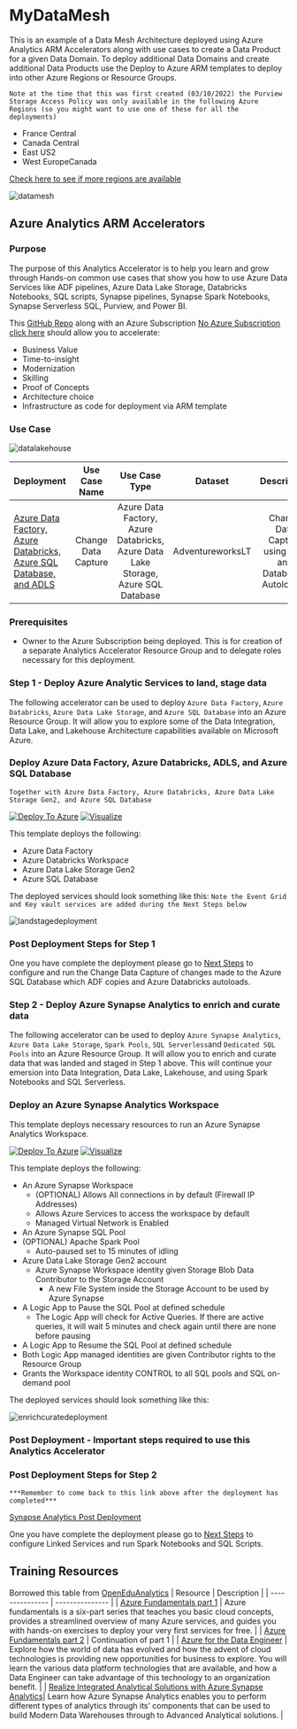 # MyDataMesh
This is an example of a Data Mesh Architecture deployed using Azure Analytics ARM Accelerators along with use cases to create a Data Product for a given Data Domain.  To deploy additional Data Domains and create additional Data Products use the Deploy to Azure ARM templates to deploy into other Azure Regions or Resource Groups.

`Note at the time that this was first created (03/10/2022) the Purview Storage Access Policy was only available in the following Azure Regions (so you might want to use one of these for all the deployments)`
- France Central
- Canada Central
- East US2
- West EuropeCanada

[Check here to see if more regions are available](https://docs.microsoft.com/en-us/azure/purview/tutorial-data-owner-policies-storage)

![datamesh](https://raw.githubusercontent.com/DataSnowman/MyDataMesh/main/images/datamesh.png)

## Azure Analytics ARM Accelerators

### Purpose

The purpose of this Analytics Accelerator is to help you learn and grow through Hands-on common use cases that show you how to use Azure Data Services like ADF pipelines, Azure Data Lake Storage, Databricks Notebooks, SQL scripts, Synapse pipelines, Synapse Spark Notebooks, Synapse Serverless SQL, Purview, and Power BI.

This [GitHub Repo](https://github.com/DataSnowman/MyDataMesh) along with an Azure Subscription [No Azure Subscription click here](https://azure.microsoft.com/en-us/free/) should allow you to accelerate:

* Business Value
* Time-to-insight
* Modernization
* Skilling
* Proof of Concepts
* Architecture choice
* Infrastructure as code for deployment via ARM template

### Use Case

![datalakehouse](https://raw.githubusercontent.com/DataSnowman/MyDataMesh/main/images/datalakehouse.png)

| Deployment | Use Case Name | Use Case Type | Dataset | Description | Code | Instruction Steps |
| :------------- | :----------: | :----------: | :----------: | :----------: | :----------: | :----------: |
| [Azure Data Factory, Azure Databricks, Azure SQL Database, and ADLS](https://github.com/DataSnowman/MyDataMesh#deploy-azure-data-factory-azure-databricks-adls-and-azure-sql-database) | Change Data Capture | Azure Data Factory, Azure Databricks, Azure Data Lake Storage, Azure SQL Database | AdventureworksLT | Change Data Capture using ADF and Databricks Autoloader | [Code](https://github.com/DataSnowman/MyDataMesh/tree/main/usecases/landstage/code) | [Steps](https://github.com/DataSnowman/MyDataMesh/tree/main/usecases/landstage/steps/usecasesteps.md) |

### Prerequisites

- Owner to the Azure Subscription being deployed. This is for creation of a separate Analytics Accelerator Resource Group and to delegate roles necessary for this deployment.

### Step 1 - Deploy Azure Analytic Services to land, stage data

The following accelerator can be used to deploy `Azure Data Factory`, `Azure Databricks`, `Azure Data Lake Storage`, and `Azure SQL Database` into an Azure Resource Group.  It will allow you to explore some of the Data Integration, Data Lake, and Lakehouse Architecture capabilities available on Microsoft Azure.  

### Deploy Azure Data Factory, Azure Databricks, ADLS, and Azure SQL Database

`Together with Azure Data Factory, Azure Databricks, Azure Data Lake Storage Gen2, and Azure SQL Database`

[![Deploy To Azure](https://raw.githubusercontent.com/Azure/azure-quickstart-templates/master/1-CONTRIBUTION-GUIDE/images/deploytoazure.svg?sanitize=true)](https://portal.azure.com/#create/Microsoft.Template/uri/https%3A%2F%2Fraw.githubusercontent.com%2FDataSnowman%2FMyDataMesh%2Fmain%2Fworkspace%2Fadb-workspace%2Fazuredeploy.json) [![Visualize](https://raw.githubusercontent.com/Azure/azure-quickstart-templates/master/1-CONTRIBUTION-GUIDE/images/visualizebutton.svg?sanitize=true)](http://armviz.io/#/?load=https%3A%2F%2Fraw.githubusercontent.com%2FDataSnowman%2FMyDataMesh%2Fmain%2Fworkspace%2Fadb-workspace%2Fazuredeploy.json)

This template deploys the following:

- Azure Data Factory
- Azure Databricks Workspace
- Azure Data Lake Storage Gen2
- Azure SQL Database

The deployed services should look something like this:
`Note the Event Grid and Key vault services are added during the Next Steps below`

![landstagedeployment](https://raw.githubusercontent.com/DataSnowman/MyDataMesh/main/images/landstagedeployment.png)

### Post Deployment Steps for Step 1

One you have complete the deployment please go to [Next Steps](https://github.com/DataSnowman/MyDataMesh/tree/main/usecases/landstage/steps/usecasesteps.md) to configure and run the Change Data Capture of changes made to the Azure SQL Database which ADF copies and Azure Databricks autoloads.

### Step 2 - Deploy Azure Synapse Analytics to enrich and curate data

The following accelerator can be used to deploy `Azure Synapse Analytics`, `Azure Data Lake Storage`, `Spark Pools`, `SQL Serverless`and `Dedicated SQL Pools` into an Azure Resource Group.  It will allow you to enrich and curate data that was landed and staged in Step 1 above.  This will continue your emersion into Data Integration, Data Lake, Lakehouse, and using Spark Notebooks and SQL Serverless.  

### Deploy an Azure Synapse Analytics Workspace

This template deploys necessary resources to run an Azure Synapse Analytics Workspace.

[![Deploy To Azure](https://raw.githubusercontent.com/Azure/azure-quickstart-templates/master/1-CONTRIBUTION-GUIDE/images/deploytoazure.svg?sanitize=true)](https://portal.azure.com/#create/Microsoft.Template/uri/https%3A%2F%2Fraw.githubusercontent.com%2FDataSnowman%2FMyDataMesh%2Fmain%2Fworkspace%2Fsynapse-workspace%2Fazuredeploy.json) [![Visualize](https://raw.githubusercontent.com/Azure/azure-quickstart-templates/master/1-CONTRIBUTION-GUIDE/images/visualizebutton.svg?sanitize=true)](http://armviz.io/#/?load=https%3A%2F%2Fraw.githubusercontent.com%2FDataSnowman%2FMyDataMesh%2Fmain%2Fworkspace%2Fsynapse-workspace%2Fazuredeploy.json)

This template deploys the following:

- An Azure Synapse Workspace
  - (OPTIONAL) Allows All connections in by default (Firewall IP Addresses)
  - Allows Azure Services to access the workspace by default
  - Managed Virtual Network is Enabled
- An Azure Synapse SQL Pool
- (OPTIONAL) Apache Spark Pool
  - Auto-paused set to 15 minutes of idling
- Azure Data Lake Storage Gen2 account
  - Azure Synapse Workspace identity given Storage Blob Data Contributor to the Storage Account
    - A new File System inside the Storage Account to be used by Azure Synapse
- A Logic App to Pause the SQL Pool at defined schedule
  - The Logic App will check for Active Queries. If there are active queries, it will wait 5 minutes and check again until there are none before pausing
- A Logic App to Resume the SQL Pool at defined schedule
- Both Logic App managed identities are given Contributor rights to the Resource Group
- Grants the Workspace identity CONTROL to all SQL pools and SQL on-demand pool

The deployed services should look something like this:

![enrichcuratedeployment](https://raw.githubusercontent.com/DataSnowman/MyDataMesh/main/images/enrichcuratedeployment.png)

### Post Deployment - Important steps required to use this Analytics Accelerator

### Post Deployment Steps for Step 2

```***Remember to come back to this link above after the deployment has completed***```

[Synapse Analytics Post Deployment](https://github.com/DataSnowman/MyDataMesh/blob/main/usecases/enrichcurate/steps/postdeploy.md#post-deployment-steps)

One you have complete the deployment please go to [Next Steps](https://github.com/DataSnowman/MyDataMesh/tree/main/usecases/enrichcurate/steps/usecasesteps.md) to configure Linked Services and run Spark Notebooks and SQL Scripts.

## Training Resources
Borrowed this table from [OpenEduAnalytics](https://github.com/DataSnowman/OpenEduAnalytics/tree/main#readme)
| Resource | Description |
| --------------- | --------------- |
| [Azure Fundamentals part 1](https://docs.microsoft.com/en-us/learn/paths/az-900-describe-cloud-concepts/) | Azure fundamentals is a six-part series that teaches you basic cloud concepts, provides a streamlined overview of many Azure services, and guides you with hands-on exercises to deploy your very first services for free. | 
| [Azure Fundamentals part 2](https://docs.microsoft.com/en-us/learn/paths/az-900-describe-core-azure-services/) | Continuation of part 1 | 
| [Azure for the Data Engineer](https://docs.microsoft.com/en-us/learn/paths/azure-for-the-data-engineer/) | Explore how the world of data has evolved and how the advent of cloud technologies is providing new opportunities for business to explore. You will learn the various data platform technologies that are available, and how a Data Engineer can take advantage of this technology to an organization benefit. |
| [Realize Integrated Analytical Solutions with Azure Synapse Analytics](https://docs.microsoft.com/en-us/learn/paths/realize-integrated-analytical-solutions-with-azure-synapse-analytics/)| Learn how Azure Synapse Analytics enables you to perform different types of analytics through its’ components that can be used to build Modern Data Warehouses through to Advanced Analytical solutions. |